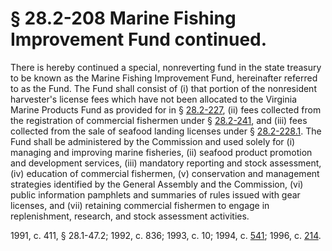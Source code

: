 # § 28.2-208 Marine Fishing Improvement Fund continued.

<p>There is hereby continued a special, nonreverting fund in the state treasury to be known as the Marine Fishing Improvement Fund, hereinafter referred to as the Fund. The Fund shall consist of (i) that portion of the nonresident harvester's license fees which have not been allocated to the Virginia Marine Products Fund as provided for in § <a href='http://law.lis.virginia.gov/vacode/28.2-227/'>28.2-227</a>, (ii) fees collected from the registration of commercial fishermen under § <a href='http://law.lis.virginia.gov/vacode/28.2-241/'>28.2-241</a>, and (iii) fees collected from the sale of seafood landing licenses under § <a href='http://law.lis.virginia.gov/vacode/28.2-228.1/'>28.2-228.1</a>. The Fund shall be administered by the Commission and used solely for (i) managing and improving marine fisheries, (ii) seafood product promotion and development services, (iii) mandatory reporting and stock assessment, (iv) education of commercial fishermen, (v) conservation and management strategies identified by the General Assembly and the Commission, (vi) public information pamphlets and summaries of rules issued with gear licenses, and (vii) retaining commercial fishermen to engage in replenishment, research, and stock assessment activities.</p><p>1991, c. 411, § 28.1-47.2; 1992, c. 836; 1993, c. 10; 1994, c. <a href='http://lis.virginia.gov/cgi-bin/legp604.exe?941+ful+CHAP0541'>541</a>; 1996, c. <a href='http://lis.virginia.gov/cgi-bin/legp604.exe?961+ful+CHAP0214'>214</a>.</p>
